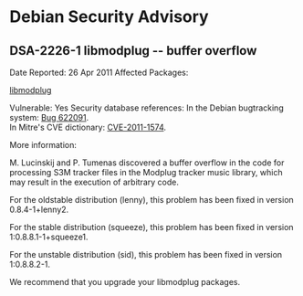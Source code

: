 
Debian Security Advisory
========================


DSA-2226-1 libmodplug -- buffer overflow
----------------------------------------



Date Reported:
26 Apr 2011
Affected Packages:

[libmodplug](https://packages.debian.org/src:libmodplug)

Vulnerable:
Yes
Security database references:
In the Debian bugtracking system: [Bug 622091](https://bugs.debian.org/cgi-bin/bugreport.cgi?bug=622091).  
In Mitre's CVE dictionary: [CVE-2011-1574](https://security-tracker.debian.org/tracker/CVE-2011-1574).  

More information:

M. Lucinskij and P. Tumenas discovered a buffer overflow in the code for
processing S3M tracker files in the Modplug tracker music library, which
may result in the execution of arbitrary code.


For the oldstable distribution (lenny), this problem has been fixed in
version 0.8.4-1+lenny2.


For the stable distribution (squeeze), this problem has been fixed in
version 1:0.8.8.1-1+squeeze1.


For the unstable distribution (sid), this problem has been fixed in
version 1:0.8.8.2-1.


We recommend that you upgrade your libmodplug packages.





